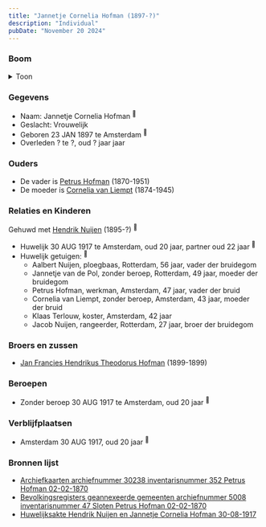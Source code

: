```yaml
---
title: "Jannetje Cornelia Hofman (1897-?)"
description: "Individual"
pubDate: "November 20 2024"
---
```


### Boom
<details><summary>Toon</summary>

![test](https://www.plantuml.com/plantuml/svg/ZPDFR-8m4CNl_XIZzj1JfOGG80ZH0Y9bKKKhRTihSk8fkF4VP3kBKCLthmFP5AtGbblqxF7ythp9lNNKk58AOWkkDjHG2HdDYvNHfM8JBRG1PwYo_WYL8slE479kSe77RvGRjmE9CaDZZv9rQ52xtGR9oQkveDR29m60iJOCpSkQvuL2QmS3IRaQ3Y4YUq9kuFdGof9ZnTKpEbDQcEbtITKLK0k_Wg3LxW5SJwCqJiV-qSztZeBjOT3FQBPRPjevWVqXj22TZY7iTGDuC9IMsvERjYY5M5B5bhdHrcRQi_YI21PFRn0cSGWZMLbXL7gk6cQYZKB1AVoX2XvvvRv1YXEFb8wdqJJw7rB3r8OPfKQWb6WaelcPhGVprqVFrexFiGtwMsICgzN1-DFanJT9EWUyD0Y2NWBNWg_MReT2wAr7t9DwahUtzGrI-_WMwaelL4UTaFpjDgTAeVj0Q4RoJqAT49faBnXB1FFHeYBkddZxSI9tS5SjJSqqGyKCBs1HyWyy8MbTiYk-TNoIYE1OhRU2tnklgQqk6LxASoQGA83HwuFFBkmsYIJ1-KJyvEe0ae3K1hu5SkzT-Z_s2m00)
</details>

### Gegevens
- Naam: Jannetje Cornelia Hofman <sup><a href="../s00434/" style="text-decoration:none" title="Archiefkaarten archiefnummer 30238 inventarisnummer 352 Petrus Hofman 02-02-1870">:link:</a></sup>
- Geslacht: Vrouwelijk
- Geboren 23 JAN 1897 te Amsterdam <sup><a href="../s00437/" style="text-decoration:none" title="Bevolkingsregisters geannexeerde gemeenten archiefnummer 5008 inventarisnummer 47 Sloten Petrus Hofman 02-02-1870 ">:link:</a></sup>
- Overleden ? te ?, oud ? jaar jaar 

### Ouders
- De vader is [Petrus Hofman](../i00248/) (1870-1951)
- De moeder is [Cornelia van Liempt](../i00259/) (1874-1945)

### Relaties en Kinderen

Gehuwd met [Hendrik Nuijen](../i00262/) (1895-?) <sup><a href="../s00434/" style="text-decoration:none" title="Archiefkaarten archiefnummer 30238 inventarisnummer 352 Petrus Hofman 02-02-1870">:link:</a></sup>
- Huwelijk 30 AUG 1917 te Amsterdam, oud 20 jaar, partner oud 22 jaar <sup><a href="../s00434/" style="text-decoration:none" title="Archiefkaarten archiefnummer 30238 inventarisnummer 352 Petrus Hofman 02-02-1870">:link:</a></sup>
- Huwelijk getuigen:  <sup><a href="../s00434/" style="text-decoration:none" title="Archiefkaarten archiefnummer 30238 inventarisnummer 352 Petrus Hofman 02-02-1870">:link:</a></sup>
  - Aalbert Nuijen, ploegbaas, Rotterdam, 56 jaar, vader der bruidegom
  - Jannetje van de Pol, zonder beroep, Rotterdam, 49 jaar, moeder der bruidegom
  - Petrus Hofman, werkman, Amsterdam, 47 jaar, vader der bruid
  - Cornelia van Liempt, zonder beroep, Amsterdam, 43 jaar, moeder der bruid
  - Klaas Terlouw, koster, Amsterdam, 42 jaar
  - Jacob Nuijen, rangeerder, Rotterdam, 27 jaar, broer der bruidegom

### Broers en zussen
- [Jan Francies Hendrikus Theodorus Hofman](../i00260/) (1899-1899)

### Beroepen
- Zonder beroep 30 AUG 1917 te Amsterdam, oud 20 jaar <sup><a href="../s00456/" style="text-decoration:none" title="Huwelijksakte Hendrik Nuijen en Jannetje Cornelia Hofman 30-08-1917">:link:</a></sup>

### Verblijfplaatsen
- Amsterdam  30 AUG 1917, oud 20 jaar  <sup><a href="../s00456/" style="text-decoration:none" title="Huwelijksakte Hendrik Nuijen en Jannetje Cornelia Hofman 30-08-1917">:link:</a></sup>

### Bronnen lijst
- [Archiefkaarten archiefnummer 30238 inventarisnummer 352 Petrus Hofman 02-02-1870](../s00434/)
- [Bevolkingsregisters geannexeerde gemeenten archiefnummer 5008 inventarisnummer 47 Sloten Petrus Hofman 02-02-1870 ](../s00437/)
- [Huwelijksakte Hendrik Nuijen en Jannetje Cornelia Hofman 30-08-1917](../s00456/)